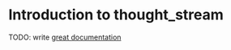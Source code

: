 # Introduction to thought_stream


TODO: write [great documentation](http://jacobian.org/writing/what-to-write/)

